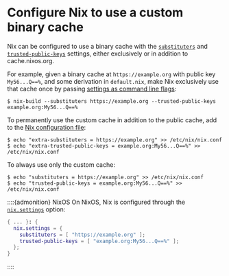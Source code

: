 # Configure Nix to use a custom binary cache

Nix can be configured to use a binary cache with the [`substituters`](https://nix.dev/manual/nix/2.21/command-ref/conf-file.html#conf-substituters) and [`trusted-public-keys`](https://nix.dev/manual/nix/2.21/command-ref/conf-file.html#conf-trusted-public-keys) settings, either exclusively or in addition to cache.nixos.org.

For example, given a binary cache at `https://example.org` with public key `My56...Q==%`, and some derivation in `default.nix`, make Nix exclusively use that cache once by passing [settings as command line flags](https://nix.dev/manual/nix/2.21/command-ref/conf-file#command-line-flags):

```shell-session
$ nix-build --substituters https://example.org --trusted-public-keys example.org:My56...Q==%
```

To permanently use the custom cache in addition to the public cache, add to the [Nix configuration file](https://nix.dev/manual/nix/2.21/command-ref/conf-file#configuration-file):

```shell-session
$ echo "extra-substituters = https://example.org" >> /etc/nix/nix.conf
$ echo "extra-trusted-public-keys = example.org:My56...Q==%" >> /etc/nix/nix.conf
```

To always use only the custom cache:

```shell-session
$ echo "substituters = https://example.org" >> /etc/nix/nix.conf
$ echo "trusted-public-keys = example.org:My56...Q==%" >> /etc/nix/nix.conf
```

::::{admonition} NixOS
On NixOS, Nix is configured through the [`nix.settings`](https://search.nixos.org/options?show=nix.settings) option:

```nix
{ ... }: {
  nix.settings = {
    substituters = [ "https://example.org" ];
    trusted-public-keys = [ "example.org:My56...Q==%" ];
  };
}
```
::::
